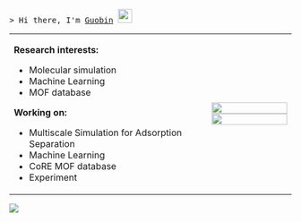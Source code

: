 <samp>&gt; Hi there, I'm [Guobin](https://sxm13.github.io/GuobinZhao.github.io/) <img src="https://media.giphy.com/media/hvRJCLFzcasrR4ia7z/giphy.gif" width="25"> </samp>
<table>
  <tr>
    <td width="70%">
      <p>
        <strong>Research interests:</strong>
        <ul>
        <li>Molecular simulation</li>
        <li>Machine Learning</li>
        <li>MOF database</li>
        </ul>
      </p>
      <strong>Working on:</strong>
      <ul>
        <li>Multiscale Simulation for Adsorption Separation</li>
        <li>Machine Learning</li>
        <li>CoRE MOF database</li>
        <li>Experiment</li>
      </ul>
    </p>
    </td>
    <td width="30%">
      <img src="https://github-readme-stats.vercel.app/api?username=sxm13&show_icons=true&theme=radical" width="100%">
<!--       <img src="https://github-profile-summary-cards.vercel.app/api/cards/productive-time?username=sxm13&theme=maroongold" width="100%"> -->
<!--       <img src="https://github-readme-stats.vercel.app/api/top-langs/?username=sxm13&hide=java,html,css&theme=dracula" width="100%"> -->
      <img src="https://github-profile-summary-cards.vercel.app/api/cards/profile-details?username=sxm13&theme=maroongold" width="100%">
    </td>
  </tr>
</table>           
                                         
![](https://komarev.com/ghpvc/?username=sxm13)                                             
